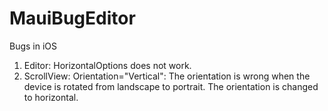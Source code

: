 # MauiBugEditor

Bugs in iOS

1. Editor: HorizontalOptions does not work.
2. ScrollView: Orientation="Vertical": The orientation is wrong when the device is rotated from landscape to portrait. The orientation is changed to horizontal.
